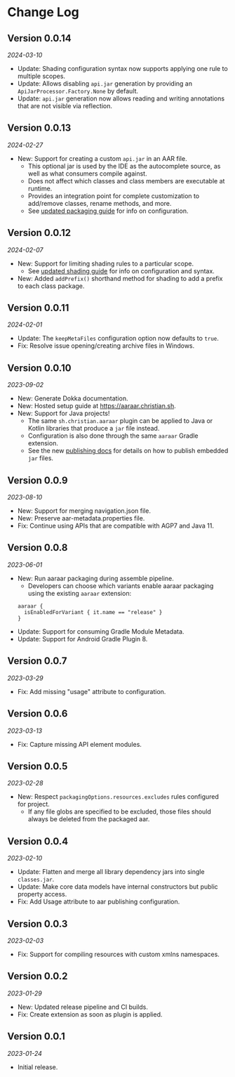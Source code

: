 Change Log
==========

## Version 0.0.14

_2024-03-10_

* Update: Shading configuration syntax now supports applying one rule to multiple scopes.
* Update: Allows disabling `api.jar` generation by providing an `ApiJarProcessor.Factory.None` by default.
* Update: `api.jar` generation now allows reading and writing annotations that are not visible via reflection.

## Version 0.0.13

_2024-02-27_

* New: Support for creating a custom `api.jar` in an AAR file.
    * This optional jar is used by the IDE as the autocomplete source, as well as what consumers compile against.
    * Does not affect which classes and class members are executable at runtime.
    * Provides an integration point for complete customization to add/remove classes, rename methods, and more.
    * See [updated packaging guide](https://aaraar.christian.sh/packaging) for info on configuration.

## Version 0.0.12

_2024-02-07_

* New: Support for limiting shading rules to a particular scope.
    * See [updated shading guide](https://aaraar.christian.sh/shading) for info on configuration and syntax.
* New: Added `addPrefix()` shorthand method for shading to add a prefix to each class package.

## Version 0.0.11

_2024-02-01_

* Update: The `keepMetaFiles` configuration option now defaults to `true`.
* Fix: Resolve issue opening/creating archive files in Windows.

## Version 0.0.10

_2023-09-02_

* New: Generate Dokka documentation.
* New: Hosted setup guide at https://aaraar.christian.sh.
* New: Support for Java projects!
    * The same `sh.christian.aaraar` plugin can be applied to Java or Kotlin libraries that produce a `jar` file instead.
    * Configuration is also done through the same `aaraar` Gradle extension.
    * See the new [publishing docs](https://aaraar.christian.sh/publishing-jar) for details on how to publish embedded `jar` files.

## Version 0.0.9

_2023-08-10_

* New: Support for merging navigation.json file.
* New: Preserve aar-metadata.properties file.
* Fix: Continue using APIs that are compatible with AGP7 and Java 11.

## Version 0.0.8

_2023-06-01_

* New: Run aaraar packaging during assemble pipeline.
    * Developers can choose which variants enable aaraar packaging using the existing `aaraar` extension:
    ```
    aaraar {
      isEnabledForVariant { it.name == "release" }
    }
    ```
* Update: Support for consuming Gradle Module Metadata.
* Update: Support for Android Gradle Plugin 8.

## Version 0.0.7

_2023-03-29_

* Fix: Add missing "usage" attribute to configuration.

## Version 0.0.6

_2023-03-13_

* Fix: Capture missing API element modules.

## Version 0.0.5

_2023-02-28_

* New: Respect `packagingOptions.resources.excludes` rules configured for project.
    * If any file globs are specified to be excluded, those files should always be deleted from the packaged aar.

## Version 0.0.4

_2023-02-10_

* Update: Flatten and merge all library dependency jars into single `classes.jar`.
* Update: Make core data models have internal constructors but public property access.
* Fix: Add Usage attribute to aar publishing configuration.

## Version 0.0.3

_2023-02-03_

* Fix: Support for compiling resources with custom xmlns namespaces.

## Version 0.0.2

_2023-01-29_

* New: Updated release pipeline and CI builds.
* Fix: Create extension as soon as plugin is applied.

## Version 0.0.1

_2023-01-24_

* Initial release.
